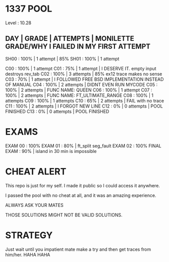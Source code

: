 # 1337 POOL
Level : 10.28

DAY  | GRADE |  ATTEMPTS  | MONILETTE GRADE/WHY I FAILED IN MY FIRST ATTEMPT
----------------------------------------------------------------------------
SH00 : 100%  | 1 attempt  | 85%
SH01 : 100%  | 1 attempt

C00	 : 100%  | 1 attempt
C01  : 75% 	 | 1 attempt  | I DESERVE IT. empty input destroys rev_tab
C02  : 100%  | 3 attempts | 85% ex12 trace makes no sense
C03  : 70% 	 | 1 attempt  | I FOLLOWED FREE BSD IMPLEMENTATION INSTEAD OF MANUAL
C04  : 100%  | 2 attempts | DIDNT EVEN RUN MYCODE
C05  : 100%  | 2 attempts | FUNC NAME: QUEEN 
C06  : 100%  | 1 attempt
C07  : 100%  | 2 attempts | FUNC NAME: FT_ULTIMATE_RANGE
C08  : 100%  | 1 attempts
C09  : 100%  | 1 attempts
C10  : 65%   | 2 attempts | FAIL with no trace
C11  : 100%  | 2 attempts | I FORGOT NEW LINE
C12  : 0%    | 0 attempts | POOL FINISHED
C13  : 0%    | 0 attempts | POOL FINISHED

# EXAMS
EXAM 00    : 100%
EXAM 01    : 80%  | ft_split seg_fault
EXAM 02    : 100%
FINAL EXAM : 90%  | island in 30 min is impossible


# CHEAT ALERT
This repo is just for my self. I made it public so I could access it anywhere.

I passed the pool with no cheat at all, and it was an amazing experience.

ALWAYS ASK YOUR MATES

THOSE SOLUTIONS MIGHT NOT BE VALID SOLUTIONS.

# STRATEGY
Just wait until you impatient mate make a try and then get traces from him/her. HAHA HAHA
